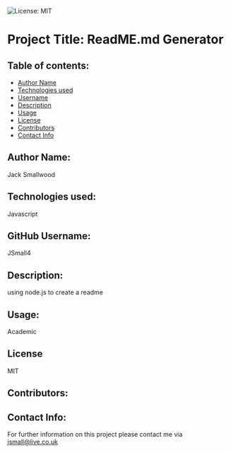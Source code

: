 ![License: MIT](https://img.shields.io/badge/License-MIT-yellow.svg)

# Project Title: ReadME.md Generator

## Table of contents:

- [Author Name](#author-name:)
- [Technologies used](#technologies-used:)
- [Username](#gitHub-username:)
- [Description](#description:)
- [Usage](#usage:)
- [License](#license:)
- [Contributors](#contributors:)
- [Contact Info](#contact-info:)

## Author Name:

Jack Smallwood

## Technologies used:

Javascript

## GitHub Username:

JSmall4

## Description:

using node.js to create a readme

## Usage:

Academic

## License

MIT

## Contributors:

## Contact Info:

For further information on this project please contact me via jsmall@live.co.uk
